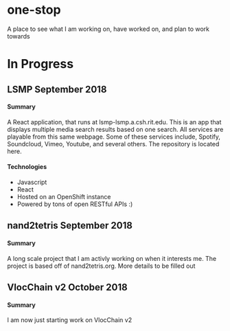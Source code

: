 # one-stop
A place to see what I am working on, have worked on, and plan to work towards

# In Progress
## LSMP September 2018
#### Summary
A React application, that runs at lsmp-lsmp.a.csh.rit.edu. This is an app that displays multiple media search results based on one search. All services are playable from this same webpage. Some of these services include, Spotify, Soundcloud, Vimeo, Youtube, and several others. The repository is located here.
#### Technologies
- Javascript
- React
- Hosted on an OpenShift instance
- Powered by tons of open RESTful APIs :)

## nand2tetris September 2018
#### Summary
A long scale project that I am activly working on when it interests me. The project is based off of nand2tetris.org. More details to be filled out

## VlocChain v2 October 2018
#### Summary
I am now just starting work on VlocChain v2

